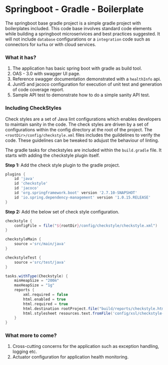 # Springboot - Gradle - Boilerplate

The springboot base gradle project is a simple gradle project with boilerplates included. This code base involves standard code elements while building a springboot microserivices and best practices suggested. It will not include `database` configurations or a `integration` code such as connectors for `kafka` or with cloud services.

### What it has?
1. The application has basic spring boot with gradle as build tool.
2. OAS - 3.0 with swagger UI page.
3. Reference swagger documentation demonstrated with a `healthInfo` api.
4. Junit5 and jacoco configuration for execution of unit test and generation of code coverage report.
5. Sample API test to demonstrate how to do a simple sanity API test.

### Including CheckStyles
Check styles are a set of Java lint configurations which enables developers to maintain sanity in the code. The check styles are driven by a set of configurations within the config directory at the root of the project. The `<rootDir>/config/checkstyle.xml` files includes the guildelines to verify the code. These guidelines can be tweaked to adujust the behaviour of linting.

The gradle tasks for checkstyles are included within the `build.gradle` file. It starts with adding the checkstyle plugin itself.

**Step 1:** Add the check style plugin to the gradle project.
```groovy
plugins {
    id 'java'
    id 'checkstyle'
    id 'jacoco'
    id 'org.springframework.boot' version '2.7.10-SNAPSHOT'
    id 'io.spring.dependency-management' version '1.0.15.RELEASE'
}
```

**Step 2:** Add the below set of check style configuration.
```groovy
checkstyle {
	configFile = file("${rootDir}/config/checkstyle/checkstyle.xml")
}

checkstyleMain {
	source ='src/main/java'
}

checkstyleTest {
	source ='src/test/java'
}

tasks.withType(Checkstyle) {
	minHeapSize = "200m"
	maxHeapSize = "1g"
	reports {
		xml.required = false
		html.enabled = true
		html.required = true
		html.destination rootProject.file("build/reports/checkstyle.html")
		html.stylesheet resources.text.fromFile('config/xsl/checkstyle-custom.xsl')
	}
}
```


### What more to come?
1. Cross-cutting concerns for the application such as exception handling, logging etc.
2. Actuator configuration for application health monitoring.
